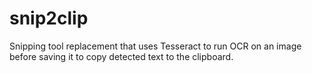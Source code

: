 # snip2clip
Snipping tool replacement that uses Tesseract to run OCR on an image before saving it to copy detected text to the clipboard.
